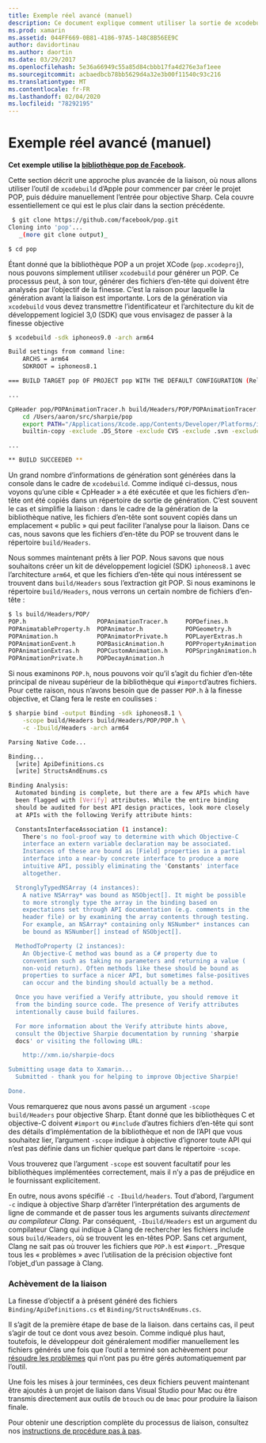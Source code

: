 ```yaml
---
title: Exemple réel avancé (manuel)
description: Ce document explique comment utiliser la sortie de xcodebuild comme entrée pour objective Sharp, qui donne un aperçu de ce que fait l’objectif de la finesse.
ms.prod: xamarin
ms.assetid: 044FF669-0B81-4186-97A5-148C8B56EE9C
author: davidortinau
ms.author: daortin
ms.date: 03/29/2017
ms.openlocfilehash: 5e36a66949c55a85d84cbbb17fa4d276e3af1eee
ms.sourcegitcommit: acbaedbcb78bb5629d4a32e3b00f11540c93c216
ms.translationtype: MT
ms.contentlocale: fr-FR
ms.lasthandoff: 02/04/2020
ms.locfileid: "78292195"
---
```

# <a name="advanced-manual-real-world-example"></a>Exemple réel avancé (manuel)

**Cet exemple utilise la [bibliothèque pop de Facebook](https://github.com/facebook/pop).**

Cette section décrit une approche plus avancée de la liaison, où nous allons utiliser l’outil de `xcodebuild` d’Apple pour commencer par créer le projet POP, puis déduire manuellement l’entrée pour objective Sharp. Cela couvre essentiellement ce qui est le plus clair dans la section précédente.

```bash
 $ git clone https://github.com/facebook/pop.git
Cloning into 'pop'...
   _(more git clone output)_

$ cd pop
```

Étant donné que la bibliothèque POP a un projet XCode (`pop.xcodeproj`), nous pouvons simplement utiliser `xcodebuild` pour générer un POP. Ce processus peut, à son tour, générer des fichiers d’en-tête qui doivent être analysés par l’objectif de la finesse. C’est la raison pour laquelle la génération avant la liaison est importante. Lors de la génération via `xcodebuild` vous devez transmettre l’identificateur et l’architecture du kit de développement logiciel 3,0 (SDK) que vous envisagez de passer à la finesse objective

```bash
$ xcodebuild -sdk iphoneos9.0 -arch arm64

Build settings from command line:
    ARCHS = arm64
    SDKROOT = iphoneos8.1

=== BUILD TARGET pop OF PROJECT pop WITH THE DEFAULT CONFIGURATION (Release) ===

...

CpHeader pop/POPAnimationTracer.h build/Headers/POP/POPAnimationTracer.h
    cd /Users/aaron/src/sharpie/pop
    export PATH="/Applications/Xcode.app/Contents/Developer/Platforms/iPhoneOS.platform/Developer/usr/bin:/Applications/Xcode.app/Contents/Developer/usr/bin:/Users/aaron/bin::/usr/local/bin:/usr/bin:/bin:/usr/sbin:/sbin:/opt/X11/bin:/usr/local/git/bin:/Users/aaron/.rvm/bin"
    builtin-copy -exclude .DS_Store -exclude CVS -exclude .svn -exclude .git -exclude .hg -strip-debug-symbols -strip-tool /Applications/Xcode.app/Contents/Developer/Toolchains/XcodeDefault.xctoolchain/usr/bin/strip -resolve-src-symlinks /Users/aaron/src/sharpie/pop/pop/POPAnimationTracer.h /Users/aaron/src/sharpie/pop/build/Headers/POP

...

** BUILD SUCCEEDED **
```

Un grand nombre d’informations de génération sont générées dans la console dans le cadre de `xcodebuild`. Comme indiqué ci-dessus, nous voyons qu’une cible « CpHeader » a été exécutée et que les fichiers d’en-tête ont été copiés dans un répertoire de sortie de génération. C’est souvent le cas et simplifie la liaison : dans le cadre de la génération de la bibliothèque native, les fichiers d’en-tête sont souvent copiés dans un emplacement « public » qui peut faciliter l’analyse pour la liaison. Dans ce cas, nous savons que les fichiers d’en-tête du POP se trouvent dans le répertoire `build/Headers`.

Nous sommes maintenant prêts à lier POP. Nous savons que nous souhaitons créer un kit de développement logiciel (SDK) `iphoneos8.1` avec l’architecture `arm64`, et que les fichiers d’en-tête qui nous intéressent se trouvent dans `build/Headers` sous l’extraction git POP. Si nous examinons le répertoire `build/Headers`, nous verrons un certain nombre de fichiers d’en-tête :

```bash
$ ls build/Headers/POP/
POP.h                    POPAnimationTracer.h     POPDefines.h
POPAnimatableProperty.h  POPAnimator.h            POPGeometry.h
POPAnimation.h           POPAnimatorPrivate.h     POPLayerExtras.h
POPAnimationEvent.h      POPBasicAnimation.h      POPPropertyAnimation.h
POPAnimationExtras.h     POPCustomAnimation.h     POPSpringAnimation.h
POPAnimationPrivate.h    POPDecayAnimation.h
```

Si nous examinons `POP.h`, nous pouvons voir qu’il s’agit du fichier d’en-tête principal de niveau supérieur de la bibliothèque qui `#import`d’autres fichiers. Pour cette raison, nous n’avons besoin que de passer `POP.h` à la finesse objective, et Clang fera le reste en coulisses :

```bash
$ sharpie bind -output Binding -sdk iphoneos8.1 \
    -scope build/Headers build/Headers/POP/POP.h \
    -c -Ibuild/Headers -arch arm64

Parsing Native Code...

Binding...
  [write] ApiDefinitions.cs
  [write] StructsAndEnums.cs

Binding Analysis:
  Automated binding is complete, but there are a few APIs which have
  been flagged with [Verify] attributes. While the entire binding
  should be audited for best API design practices, look more closely
  at APIs with the following Verify attribute hints:

  ConstantsInterfaceAssociation (1 instance):
    There's no fool-proof way to determine with which Objective-C
    interface an extern variable declaration may be associated.
    Instances of these are bound as [Field] properties in a partial
    interface into a near-by concrete interface to produce a more
    intuitive API, possibly eliminating the 'Constants' interface
    altogether.

  StronglyTypedNSArray (4 instances):
    A native NSArray* was bound as NSObject[]. It might be possible
    to more strongly type the array in the binding based on
    expectations set through API documentation (e.g. comments in the
    header file) or by examining the array contents through testing.
    For example, an NSArray* containing only NSNumber* instances can
    be bound as NSNumber[] instead of NSObject[].

  MethodToProperty (2 instances):
    An Objective-C method was bound as a C# property due to
    convention such as taking no parameters and returning a value (
    non-void return). Often methods like these should be bound as
    properties to surface a nicer API, but sometimes false-positives
    can occur and the binding should actually be a method.

  Once you have verified a Verify attribute, you should remove it
  from the binding source code. The presence of Verify attributes
  intentionally cause build failures.

  For more information about the Verify attribute hints above,
  consult the Objective Sharpie documentation by running 'sharpie
  docs' or visiting the following URL:

    http://xmn.io/sharpie-docs

Submitting usage data to Xamarin...
  Submitted - thank you for helping to improve Objective Sharpie!

Done.
```

Vous remarquerez que nous avons passé un argument `-scope build/Headers` pour objective Sharp. Étant donné que les bibliothèques C et objective-C doivent `#import` ou `#include` d’autres fichiers d’en-tête qui sont des détails d’implémentation de la bibliothèque et non de l’API que vous souhaitez lier, l’argument `-scope` indique à objective d’ignorer toute API qui n’est pas définie dans un fichier quelque part dans le répertoire `-scope`.

Vous trouverez que l’argument `-scope` est souvent facultatif pour les bibliothèques implémentées correctement, mais il n’y a pas de préjudice en le fournissant explicitement.

En outre, nous avons spécifié `-c -Ibuild/headers`. Tout d’abord, l’argument `-c` indique à objective Sharp d’arrêter l’interprétation des arguments de ligne de commande et de passer tous les arguments suivants _directement au compilateur Clang_. Par conséquent, `-Ibuild/Headers` est un argument du compilateur Clang qui indique à Clang de rechercher les fichiers include sous `build/Headers`, où se trouvent les en-têtes POP. Sans cet argument, Clang ne sait pas où trouver les fichiers que `POP.h` est `#import`. _Presque tous les « problèmes » avec l’utilisation de la précision objective font l’objet_d’un passage à Clang.

### <a name="completing-the-binding"></a>Achèvement de la liaison

La finesse d’objectif a à présent généré des fichiers `Binding/ApiDefinitions.cs` et `Binding/StructsAndEnums.cs`.

Il s’agit de la première étape de base de la liaison. dans certains cas, il peut s’agir de tout ce dont vous avez besoin. Comme indiqué plus haut, toutefois, le développeur doit généralement modifier manuellement les fichiers générés une fois que l’outil a terminé son achèvement pour [résoudre les problèmes](~/cross-platform/macios/binding/objective-sharpie/platform/apidefinitions-structsandenums.md) qui n’ont pas pu être gérés automatiquement par l’outil.

Une fois les mises à jour terminées, ces deux fichiers peuvent maintenant être ajoutés à un projet de liaison dans Visual Studio pour Mac ou être transmis directement aux outils de `btouch` ou de `bmac` pour produire la liaison finale.

Pour obtenir une description complète du processus de liaison, consultez nos [instructions de procédure pas à pas](~/ios/platform/binding-objective-c/walkthrough.md).
